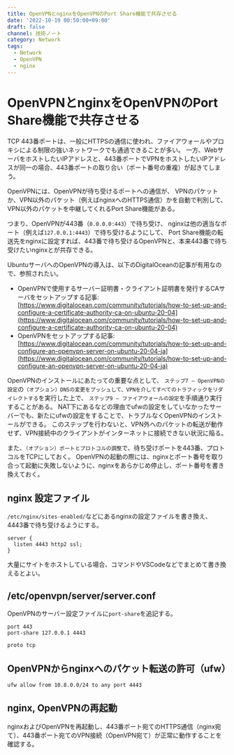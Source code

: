 ```yaml
---
title: OpenVPNとnginxをOpenVPNのPort Share機能で共存させる
date: '2022-10-19 00:50:00+09:00'
draft: false
channel: 技術ノート
category: Network
tags:
  - Network
  - OpenVPN
  - nginx
---
```

# OpenVPNとnginxをOpenVPNのPort Share機能で共存させる

TCP 443番ポートは、一般にHTTPSの通信に使われ、ファイアウォールやプロキシによる制限の強いネットワークでも通過できることが多い。
一方、WebサーバをホストしたいIPアドレスと、443番ポートでVPNをホストしたいIPアドレスが同一の場合、443番ポートの取り合い（ポート番号の重複）が起きてしまう。

OpenVPNには、OpenVPNが待ち受けるポートへの通信が、
VPNのパケットか、VPN以外のパケット（例えばnginxへのHTTPS通信）かを自動で判別して、
VPN以外のパケットを中継してくれるPort Share機能がある。

つまり、OpenVPNが443番（`0.0.0.0:443`）で待ち受け、
nginxは他の適当なポート（例えば`127.0.0.1:4443`）で待ち受けるようにして、
Port Share機能の転送先をnginxに設定すれば、443番で待ち受けるOpenVPNと、本来443番で待ち受けたいnginxとが共存できる。

UbuntuサーバへのOpenVPNの導入は、以下のDigitalOceanの記事が有用なので、参照されたい。

- OpenVPNで使用するサーバー証明書・クライアント証明書を発行するCAサーバをセットアップする記事: [https://www.digitalocean.com/community/tutorials/how-to-set-up-and-configure-a-certificate-authority-ca-on-ubuntu-20-04](https://www.digitalocean.com/community/tutorials/how-to-set-up-and-configure-a-certificate-authority-ca-on-ubuntu-20-04)
- OpenVPNをセットアップする記事: [https://www.digitalocean.com/community/tutorials/how-to-set-up-and-configure-an-openvpn-server-on-ubuntu-20-04-ja](https://www.digitalocean.com/community/tutorials/how-to-set-up-and-configure-an-openvpn-server-on-ubuntu-20-04-ja)

OpenVPNのインストールにあたっての重要な点として、
`ステップ7 — OpenVPNの設定`の`（オプション）DNSの変更をプッシュして、VPNを介してすべてのトラフィックをリダイレクトする`を実行した上で、
`ステップ9 — ファイアウォールの設定`を手順通り実行することがある。
NAT下にあるなどの理由でufwの設定をしていなかったサーバーでも、新たにufwの設定をすることで、トラブルなくOpenVPNのインストールができる。
このステップを行わないと、VPN外へのパケットの転送が動作せず、VPN接続中のクライアントがインターネットに接続できない状況に陥る。

また、`（オプション）ポートとプロトコルの調整`で、待ち受けポートを443番、プロトコルをTCPにしておく。
OpenVPNの起動の際には、nginxとポート番号を取り合って起動に失敗しないように、nginxをあらかじめ停止し、ポート番号を書き換えておく。

## nginx 設定ファイル

`/etc/nginx/sites-enabled/`などにあるnginxの設定ファイルを書き換え、
4443番で待ち受けるようにする。

```nginx
server {
  listen 4443 http2 ssl;
}
```

大量にサイトをホストしている場合、コマンドやVSCodeなどでまとめて書き換えるとよい。

## /etc/openvpn/server/server.conf

OpenVPNのサーバー設定ファイルに`port-share`を追記する。

```openvpn
port 443
port-share 127.0.0.1 4443

proto tcp
```

## OpenVPNからnginxへのパケット転送の許可（ufw）

```shell
ufw allow from 10.8.0.0/24 to any port 4443
```

## nginx, OpenVPNの再起動

nginxおよびOpenVPNを再起動し、443番ポート宛てのHTTPS通信（nginx宛て）、443番ポート宛てのVPN接続（OpenVPN宛て）が正常に動作することを確認する。
